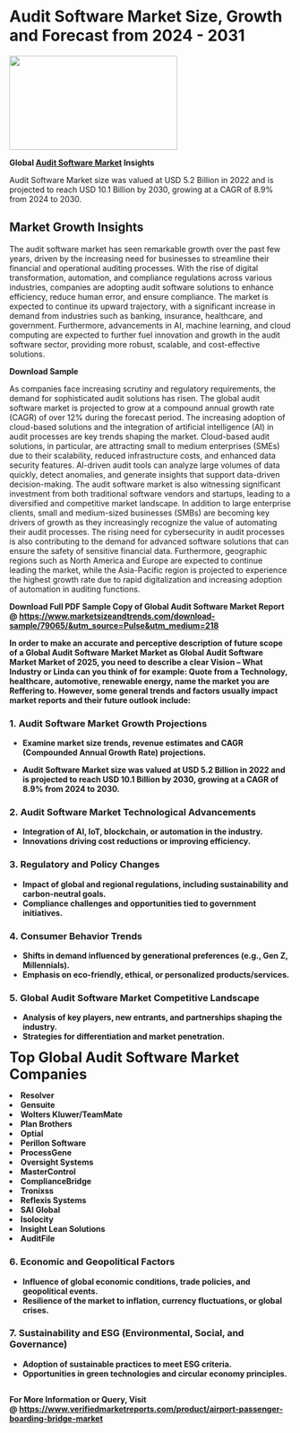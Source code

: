 <H1>Audit Software Market Size, Growth and Forecast from 2024 - 2031</H1><img class="aligncenter size-medium wp-image-584254" src="https://thirdeyenews.in/wp-content/uploads/2024/09/Global-Market-Research-300x168.jpeg" alt="" width="300" height="168" /><p><strong>Global&nbsp;<a href="https://www.marketsizeandtrends.com/download-sample/79065/&amp;utm_source=Pulse&amp;utm_medium=218">Audit Software Market</a> Insights</strong></p><p>Audit Software Market size was valued at USD 5.2 Billion in 2022 and is projected to reach USD 10.1 Billion by 2030, growing at a CAGR of 8.9% from 2024 to 2030.</p><p><h2>Market Growth Insights</h2> <p>The audit software market has seen remarkable growth over the past few years, driven by the increasing need for businesses to streamline their financial and operational auditing processes. With the rise of digital transformation, automation, and compliance regulations across various industries, companies are adopting audit software solutions to enhance efficiency, reduce human error, and ensure compliance. The market is expected to continue its upward trajectory, with a significant increase in demand from industries such as banking, insurance, healthcare, and government. Furthermore, advancements in AI, machine learning, and cloud computing are expected to further fuel innovation and growth in the audit software sector, providing more robust, scalable, and cost-effective solutions.</p> <p><strong>Download Sample</strong></p> <p>As companies face increasing scrutiny and regulatory requirements, the demand for sophisticated audit solutions has risen. The global audit software market is projected to grow at a compound annual growth rate (CAGR) of over 12% during the forecast period. The increasing adoption of cloud-based solutions and the integration of artificial intelligence (AI) in audit processes are key trends shaping the market. Cloud-based audit solutions, in particular, are attracting small to medium enterprises (SMEs) due to their scalability, reduced infrastructure costs, and enhanced data security features. AI-driven audit tools can analyze large volumes of data quickly, detect anomalies, and generate insights that support data-driven decision-making. The audit software market is also witnessing significant investment from both traditional software vendors and startups, leading to a diversified and competitive market landscape. In addition to large enterprise clients, small and medium-sized businesses (SMBs) are becoming key drivers of growth as they increasingly recognize the value of automating their audit processes. The rising need for cybersecurity in audit processes is also contributing to the demand for advanced software solutions that can ensure the safety of sensitive financial data. Furthermore, geographic regions such as North America and Europe are expected to continue leading the market, while the Asia-Pacific region is projected to experience the highest growth rate due to rapid digitalization and increasing adoption of automation in auditing functions. <p><strong></p><p><span class=""><strong>Download Full PDF Sample Copy of Global Audit Software Market Report</strong> @ <a href="https://www.marketsizeandtrends.com/download-sample/79065/&amp;utm_source=Pulse&amp;utm_medium=218" target="_blank">https://www.marketsizeandtrends.com/download-sample/79065/&amp;utm_source=Pulse&amp;utm_medium=218</a></span></p><p>In order to make an accurate and perceptive description of future scope of a Global&nbsp;Audit Software Market Market as Global&nbsp;Audit Software Market Market of 2025, you need to describe a clear Vision &ndash; What Industry or Linda can you think of for example: Quote from a Technology, healthcare, automotive, renewable energy, name the market you are Reffering to. However, some general trends and factors usually impact market reports and their future outlook include:</p><h3>1.&nbsp;<strong>Audit Software Market Growth Projections</strong></h3><ul><li>Examine market size trends, revenue estimates and CAGR (Compounded Annual Growth Rate) projections.</li><li><p>Audit Software Market size was valued at USD 5.2 Billion in 2022 and is projected to reach USD 10.1 Billion by 2030, growing at a CAGR of 8.9% from 2024 to 2030.</p></li></ul><h3>2.&nbsp;<strong>Audit Software Market Technological Advancements</strong></h3><ul><li>Integration of AI, IoT, blockchain, or automation in the industry.</li><li>Innovations driving cost reductions or improving efficiency.</li></ul><h3>3.&nbsp;<strong>Regulatory and Policy Changes</strong></h3><ul><li>Impact of global and regional regulations, including sustainability and carbon-neutral goals.</li><li>Compliance challenges and opportunities tied to government initiatives.</li></ul><h3>4.&nbsp;<strong>Consumer Behavior Trends</strong></h3><ul><li>Shifts in demand influenced by generational preferences (e.g., Gen Z, Millennials).</li><li>Emphasis on eco-friendly, ethical, or personalized products/services.</li></ul><h3>5.&nbsp;<strong>Global Audit Software Market Competitive Landscape</strong></h3><ul><li>Analysis of key players, new entrants, and partnerships shaping the industry.</li><li>Strategies for differentiation and market penetration.</li></ul><p data-pm-slice="1 1 []"><span style="color: inherit; font-family: inherit; font-size: 25px;">Top Global Audit Software Market Companies</span></p><div class="" data-test-id=""><p><li>Resolver</li><li> Gensuite</li><li> Wolters Kluwer/TeamMate</li><li> Plan Brothers</li><li> Optial</li><li> Perillon Software</li><li> ProcessGene</li><li> Oversight Systems</li><li> MasterControl</li><li> ComplianceBridge</li><li> Tronixss</li><li> Reflexis Systems</li><li> SAI Global</li><li> Isolocity</li><li> Insight Lean Solutions</li><li> AuditFile</li></p></div><h3>6.&nbsp;<strong>Economic and Geopolitical Factors</strong></h3><ul><li>Influence of global economic conditions, trade policies, and geopolitical events.</li><li>Resilience of the market to inflation, currency fluctuations, or global crises.</li></ul><h3>7.&nbsp;<strong>Sustainability and ESG (Environmental, Social, and Governance)</strong></h3><ul><li>Adoption of sustainable practices to meet ESG criteria.</li><li>Opportunities in green technologies and circular economy principles.</li></ul><h2><strong style="font-size: 14px;">For More Information or Query, Visit @&nbsp;</strong><a style="background-color: #ffffff; font-size: 14px;" href="https://www.marketsizeandtrends.com/report/audit-software-market/" target="_blank">https://www.verifiedmarketreports.com/product/airport-passenger-boarding-bridge-market</a></h2>
